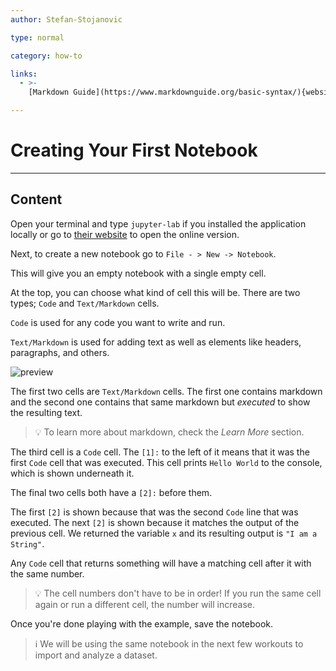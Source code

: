 ```yaml
---
author: Stefan-Stojanovic

type: normal

category: how-to

links:
  - >-
    [Markdown Guide](https://www.markdownguide.org/basic-syntax/){website}

---
```


# Creating Your First Notebook

---
## Content

Open your terminal and type `jupyter-lab` if you installed the application locally or go to [their website](https://jupyter.org/try) to open the online version.

Next, to create a new notebook go to `File - > New -> Notebook`.

This will give you an empty notebook with a single empty cell.

At the top, you can choose what kind of cell this will be. There are two types; `Code` and `Text/Markdown` cells.

`Code` is used for any code you want to write and run.

`Text/Markdown` is used for adding text as well as elements like headers, paragraphs, and others.

![preview](https://img.enkipro.com/2b3ab5584c545906ee8ccbf7119ea3e9.png)

The first two cells are `Text/Markdown` cells. The first one contains markdown and the second one contains that same markdown but *executed* to show the resulting text.

> 💡 To learn more about markdown, check the *Learn More* section.

The third cell is a `Code` cell. The `[1]:` to the left of it means that it was the first `Code` cell that was executed. This cell prints `Hello World` to the console, which is shown underneath it.

The final two cells both have a `[2]:` before them. 

The first `[2]` is shown because that was the second `Code` line that was executed. The next `[2]` is shown because it matches the output of the previous cell. We returned the variable `x` and its resulting output is `"I am a String"`.

Any `Code` cell that returns something will have a matching cell after it with the same number.

> 💡 The cell numbers don't have to be in order! If you run the same cell again or run a different cell, the number will increase.

Once you're done playing with the example, save the notebook.

> ℹ️ We will be using the same notebook in the next few workouts to import and analyze a dataset.
